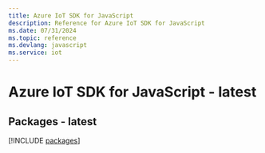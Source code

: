 ```yaml
---
title: Azure IoT SDK for JavaScript
description: Reference for Azure IoT SDK for JavaScript
ms.date: 07/31/2024
ms.topic: reference
ms.devlang: javascript
ms.service: iot
---
```

# Azure IoT SDK for JavaScript - latest
## Packages - latest
[!INCLUDE [packages](iot-index.md)]